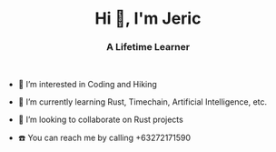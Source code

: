 <h1 align="center">Hi 👋, I'm Jeric</h1>
<h3 align="center">A Lifetime Learner</h3>

<br/>  

- 👀 I’m interested in Coding and Hiking

- 🌱 I’m currently learning Rust, Timechain, Artificial Intelligence, etc.

- 💞️ I’m looking to collaborate on Rust projects

- ☎️ You can reach me by calling +63272171590
